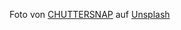 Foto von <a href="https://unsplash.com/@chuttersnap?utm_source=unsplash&utm_medium=referral&utm_content=creditCopyText">CHUTTERSNAP</a> auf <a href="https://unsplash.com/de/fotos/fN603qcEA7g?utm_source=unsplash&utm_medium=referral&utm_content=creditCopyText">Unsplash</a>
